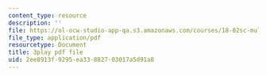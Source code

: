 ```yaml
---
content_type: resource
description: ''
file: https://ol-ocw-studio-app-qa.s3.amazonaws.com/courses/18-02sc-multivariable-calculus-fall-2010/2ee8913f9295ea33882703017a5d91a8_u9YrIxLZJ6s.pdf
file_type: application/pdf
resourcetype: Document
title: 3play pdf file
uid: 2ee8913f-9295-ea33-8827-03017a5d91a8
---
```

